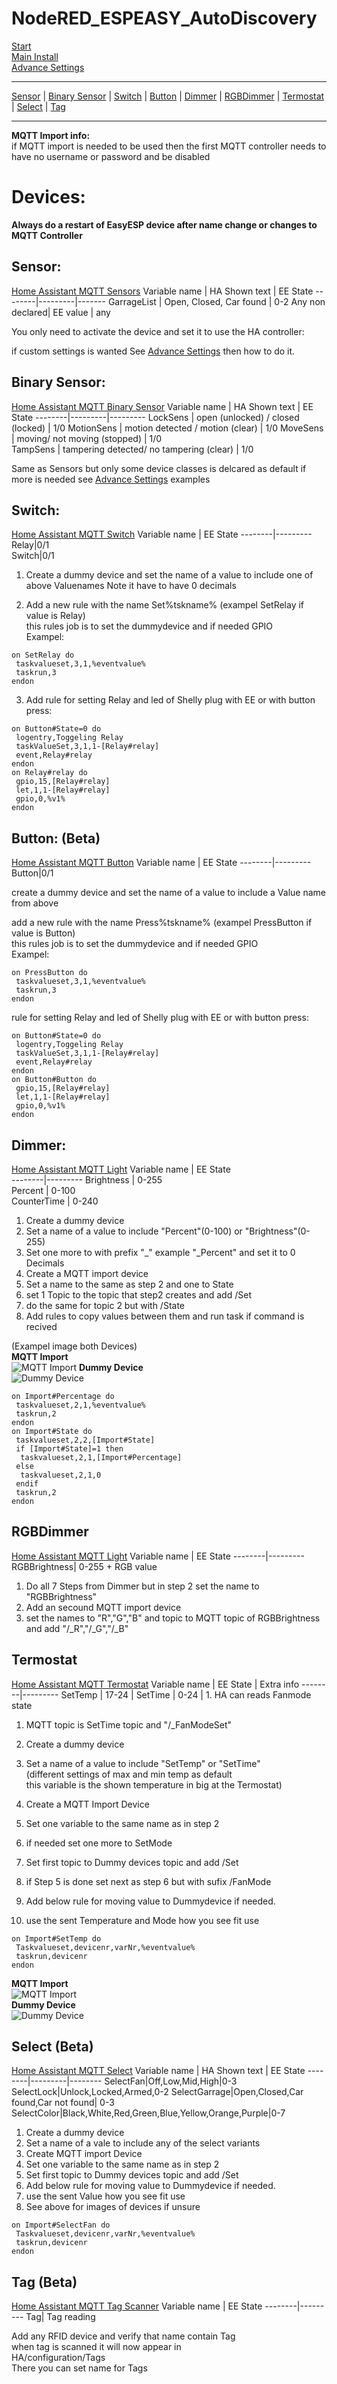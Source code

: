 # NodeRED_ESPEASY_AutoDiscovery  
[Start](README.md)  
[Main Install](MainInstall.md)<!--[Start](Readme.md)  -->  
[Advance Settings](Advance.md)  

---

[Sensor](#sensor) | [Binary Sensor](#binary-sensor) | [Switch](#switch) | [Button](#button-beta) | [Dimmer](#dimmer) | [RGBDimmer](#rgbdimmer) | [Termostat](#termostat) | [Select](#select-beta) | [Tag](#tag-beta)

---

**MQTT Import info:**  
if MQTT import is needed to be used then the first MQTT controller needs to have no username or password and be disabled



# Devices:
**Always do a restart of EasyESP device after name change or changes to MQTT Controller**

## Sensor:
[Home Assistant MQTT Sensors](https://www.home-assistant.io/integrations/sensor.mqtt/)
Variable name | HA Shown text | EE State
--------|---------|-------
GarrageList | Open, Closed, Car found | 0-2
Any non declared| EE value | any  

You only need to activate the device and set it to use the HA controller:

if custom settings is wanted See [Advance Settings](Advance.md) then how to do it.



## Binary Sensor:
[Home Assistant MQTT Binary Sensor](https://www.home-assistant.io/integrations/binary_sensor.mqtt/)
Variable name | HA Shown text | EE State
--------|---------|---------
LockSens | open (unlocked) / closed (locked) | 1/0
MotionSens | motion detected / motion (clear) | 1/0
MoveSens | moving/ not moving (stopped) | 1/0  
TampSens | tampering detected/ no tampering (clear) | 1/0

Same as Sensors but only some device classes is delcared as default if more is needed see [Advance Settings](Advance.md) 
examples

## Switch:
[Home Assistant MQTT Switch](https://www.home-assistant.io/integrations/switch.mqtt/) 
Variable name | EE State
--------|---------
Relay|0/1  
Switch|0/1  
1. Create a dummy device and set the name of a value to include one of above Valuenames
Note it have to have 0 decimals

2. Add a new rule with the name Set%tskname% (exampel SetRelay if value is Relay)   
this rules job is to set the dummydevice and if needed GPIO  
Exampel:  
```
on SetRelay do
 taskvalueset,3,1,%eventvalue%
 taskrun,3
endon
```
3. Add rule for setting Relay and led of Shelly plug with EE or with button press:
```
on Button#State=0 do
 logentry,Toggeling Relay
 taskValueSet,3,1,1-[Relay#relay]
 event,Relay#relay
endon
on Relay#relay do
 gpio,15,[Relay#relay]
 let,1,1-[Relay#relay]
 gpio,0,%v1%
endon
```


## Button: (Beta)
[Home Assistant MQTT Button](https://www.home-assistant.io/integrations/button.mqtt/)
Variable name | EE State
--------|---------
Button|0/1  

create a dummy device and set the name of a value to include a Value name from above

add a new rule with the name Press%tskname% (exampel PressButton if value is Button)   
this rules job is to set the dummydevice and if needed GPIO  
Exampel:  
```
on PressButton do
 taskvalueset,3,1,%eventvalue%
 taskrun,3
endon
```
rule for setting Relay and led of Shelly plug with EE or with button press:
```
on Button#State=0 do
 logentry,Toggeling Relay
 taskValueSet,3,1,1-[Relay#relay]
 event,Relay#relay
endon
on Button#Button do
 gpio,15,[Relay#relay]
 let,1,1-[Relay#relay]
 gpio,0,%v1%
endon
```


## Dimmer:
[Home Assistant MQTT Light](https://www.home-assistant.io/integrations/light.mqtt/)
Variable name | EE State  
--------|---------
Brightness | 0-255  
Percent | 0-100  
CounterTime | 0-240  

1. Create a dummy device 
2. Set a name of a value to include "Percent"(0-100) or "Brightness"(0-255)
3. Set one more to with prefix "_" example "_Percent" and set it to 0 Decimals
3. Create a MQTT import device
4. Set a name to the same as step 2 and one to State
5. set 1 Topic to the topic that step2 creates and add /Set
6. do the same for topic 2 but with /State
7. Add rules to copy values between them and run task if command is recived  

(Exampel image both Devices)  
**MQTT Import**  
![MQTT Import](PNG/Dimmer_MQTTImport.PNG)
**Dummy Device**  
![Dummy Device](PNG/Dimmer_DummyDevice.PNG)
```
on Import#Percentage do
 taskvalueset,2,1,%eventvalue%
 taskrun,2
endon
on Import#State do
 taskvalueset,2,2,[Import#State]
 if [Import#State]=1 then
  taskvalueset,2,1,[Import#Percentage]
 else
  taskvalueset,2,1,0
 endif
 taskrun,2
endon
```

## RGBDimmer
[Home Assistant MQTT Light](https://www.home-assistant.io/integrations/light.mqtt/)
Variable name | EE State
--------|---------
RGBBrightness| 0-255 + RGB value  

1. Do all 7 Steps from Dimmer but in step 2 set the name to "RGBBrightness"
2. Add an secound MQTT import device
3. set the names to "R","G","B" and topic to MQTT topic of RGBBrightness and add "/_R","/_G","/_B"


## Termostat 
[Home Assistant MQTT Termostat](https://www.home-assistant.io/integrations/climate.mqtt/)
Variable name | EE State | Extra info
--------|---------
SetTemp | 17-24 |
SetTime | 0-24 | 1. HA can reads Fanmode state  
1. MQTT topic is SetTime topic and "/_FanModeSet"

1. Create a dummy device 
2. Set a name of a value to include "SetTemp" or "SetTime"  
(different settings of max and min temp as default  
this variable is the shown temperature in big at the Termostat)
3. Create a MQTT Import Device
4. Set one variable to the same name as in step 2
5. if needed set one more to SetMode
6. Set first topic to Dummy devices topic and add /Set
7. if Step 5 is done  set next as step 6 but with sufix /FanMode
8. Add below rule for moving value to Dummydevice if needed.
9. use the sent Temperature and Mode how you see fit use
```
on Import#SetTemp do
 Taskvalueset,devicenr,varNr,%eventvalue%
 taskrun,devicenr
endon 
```
**MQTT Import**  
![MQTT Import](PNG/Termostat_MQTTImport.PNG)  
**Dummy Device**  
![Dummy Device](PNG/Termostat_DummyDevice.PNG)  



## Select (Beta)
[Home Assistant MQTT Select](https://www.home-assistant.io/integrations/select.mqtt/)
Variable name | HA Shown text | EE State
--------|---------|--------
SelectFan|Off,Low,Mid,High|0-3
SelectLock|Unlock,Locked,Armed,0-2
SelectGarrage|Open,Closed,Car found,Car not found| 0-3
SelectColor|Black,White,Red,Green,Blue,Yellow,Orange,Purple|0-7

1. Create a dummy device
2. Set a name of a vale to include any of the select variants
3. Create MQTT import Device
4. Set one variable to the same name as in step 2
5. Set first topic to Dummy devices topic and add /Set
6. Add below rule for moving value to Dummydevice if needed. 
7. use the sent Value how you see fit use
8. See above for images of devices if unsure
```
on Import#SelectFan do
 Taskvalueset,devicenr,varNr,%eventvalue%
 taskrun,devicenr
endon 
```


## Tag (Beta)
[Home Assistant MQTT Tag Scanner](https://www.home-assistant.io/integrations/tag.mqtt/)
Variable name | EE State
--------|---------
Tag| Tag reading

Add any RFID device and verify that name contain Tag  
when tag is scanned it will now appear in  
HA/configuration/Tags  
There you can set name for Tags 
